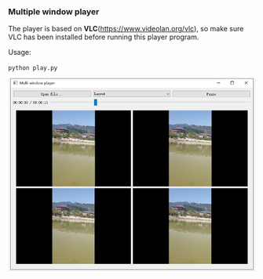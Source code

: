 ### Multiple window player

The player is based on **VLC**(https://www.videolan.org/vlc), so make sure VLC has been installed before running this player program.

Usage:

`python play.py`

![sample](/sample.png)
